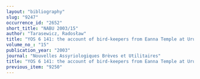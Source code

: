 ```yaml
---
layout: "bibliography"
slug: "9247"
occurrence_id: "2652"
short_title: "NABU 2003/15"
author: "Tarasewicz, Radosław"
title: "YOS 6 141: the account of bird-keepers from Eanna Temple at Uruk"
volume_no_: "15"
publication_year: "2003"
journal: "Nouvelles Assyriologiques Brèves et Utilitaires"
title: "YOS 6 141: the account of bird-keepers from Eanna Temple at Uruk"
previous_item: "9250"
---
```

